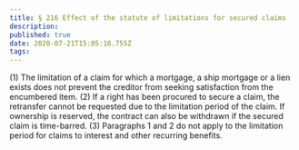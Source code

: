 ```yaml
---
title: § 216 Effect of the statute of limitations for secured claims 
description: 
published: true
date: 2020-07-21T15:05:18.755Z
tags: 
---
```


(1) The limitation of a claim for which a mortgage, a ship mortgage or a lien exists does not prevent the creditor from seeking satisfaction from the encumbered item.
(2) If a right has been procured to secure a claim, the retransfer cannot be requested due to the limitation period of the claim. If ownership is reserved, the contract can also be withdrawn if the secured claim is time-barred.
(3) Paragraphs 1 and 2 do not apply to the limitation period for claims to interest and other recurring benefits.